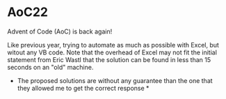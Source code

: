 # AoC22
Advent of Code (AoC) is back again!

Like previous year, trying to automate as much as possible with Excel, but witout any VB code.
Note that the overhead of Excel may not fit the initial statement from Eric Wastl that the solution can be found in less than 15 seconds on an "old" machine.

* The proposed solutions are without any guarantee than the one that they allowed me to get the correct response *
